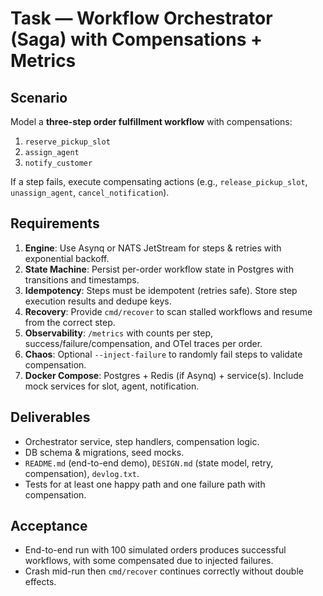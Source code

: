 # Task — Workflow Orchestrator (Saga) with Compensations + Metrics

## Scenario
Model a **three-step order fulfillment workflow** with compensations:
1. `reserve_pickup_slot`
2. `assign_agent`
3. `notify_customer`

If a step fails, execute compensating actions (e.g., `release_pickup_slot`, `unassign_agent`, `cancel_notification`).

## Requirements
1. **Engine**: Use Asynq or NATS JetStream for steps & retries with exponential backoff.
2. **State Machine**: Persist per-order workflow state in Postgres with transitions and timestamps.
3. **Idempotency**: Steps must be idempotent (retries safe). Store step execution results and dedupe keys.
4. **Recovery**: Provide `cmd/recover` to scan stalled workflows and resume from the correct step.
5. **Observability**: `/metrics` with counts per step, success/failure/compensation, and OTel traces per order.
6. **Chaos**: Optional `--inject-failure` to randomly fail steps to validate compensation.
7. **Docker Compose**: Postgres + Redis (if Asynq) + service(s). Include mock services for slot, agent, notification.

## Deliverables
- Orchestrator service, step handlers, compensation logic.
- DB schema & migrations, seed mocks.
- `README.md` (end-to-end demo), `DESIGN.md` (state model, retry, compensation), `devlog.txt`.
- Tests for at least one happy path and one failure path with compensation.

## Acceptance
- End-to-end run with 100 simulated orders produces successful workflows, with some compensated due to injected failures.
- Crash mid-run then `cmd/recover` continues correctly without double effects.
